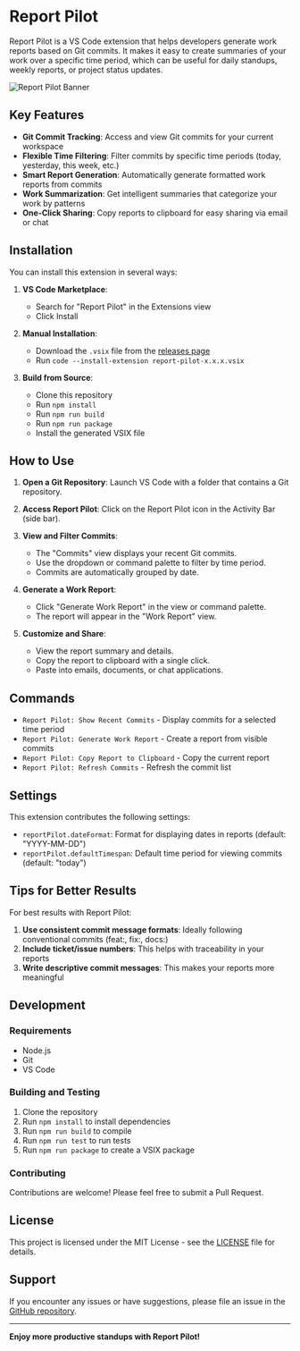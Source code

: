 # Report Pilot

Report Pilot is a VS Code extension that helps developers generate work reports based on Git commits. It makes it easy to create summaries of your work over a specific time period, which can be useful for daily standups, weekly reports, or project status updates.

![Report Pilot Banner](resources/banner.png)

## Key Features

- **Git Commit Tracking**: Access and view Git commits for your current workspace
- **Flexible Time Filtering**: Filter commits by specific time periods (today, yesterday, this week, etc.)
- **Smart Report Generation**: Automatically generate formatted work reports from commits
- **Work Summarization**: Get intelligent summaries that categorize your work by patterns
- **One-Click Sharing**: Copy reports to clipboard for easy sharing via email or chat

## Installation

You can install this extension in several ways:

1. **VS Code Marketplace**:
   - Search for "Report Pilot" in the Extensions view
   - Click Install

2. **Manual Installation**:
   - Download the `.vsix` file from the [releases page](https://github.com/your-username/report-pilot/releases)
   - Run `code --install-extension report-pilot-x.x.x.vsix`

3. **Build from Source**:
   - Clone this repository
   - Run `npm install`
   - Run `npm run build`
   - Run `npm run package`
   - Install the generated VSIX file

## How to Use

1. **Open a Git Repository**: Launch VS Code with a folder that contains a Git repository.

2. **Access Report Pilot**: Click on the Report Pilot icon in the Activity Bar (side bar).

3. **View and Filter Commits**:
   - The "Commits" view displays your recent Git commits.
   - Use the dropdown or command palette to filter by time period.
   - Commits are automatically grouped by date.

4. **Generate a Work Report**:
   - Click "Generate Work Report" in the view or command palette.
   - The report will appear in the "Work Report" view.

5. **Customize and Share**:
   - View the report summary and details.
   - Copy the report to clipboard with a single click.
   - Paste into emails, documents, or chat applications.

## Commands

- `Report Pilot: Show Recent Commits` - Display commits for a selected time period
- `Report Pilot: Generate Work Report` - Create a report from visible commits
- `Report Pilot: Copy Report to Clipboard` - Copy the current report
- `Report Pilot: Refresh Commits` - Refresh the commit list

## Settings

This extension contributes the following settings:

- `reportPilot.dateFormat`: Format for displaying dates in reports (default: "YYYY-MM-DD")
- `reportPilot.defaultTimespan`: Default time period for viewing commits (default: "today")

## Tips for Better Results

For best results with Report Pilot:

1. **Use consistent commit message formats**: Ideally following conventional commits (feat:, fix:, docs:)
2. **Include ticket/issue numbers**: This helps with traceability in your reports
3. **Write descriptive commit messages**: This makes your reports more meaningful

## Development

### Requirements

- Node.js
- Git
- VS Code

### Building and Testing

1. Clone the repository
2. Run `npm install` to install dependencies
3. Run `npm run build` to compile
4. Run `npm run test` to run tests
5. Run `npm run package` to create a VSIX package

### Contributing

Contributions are welcome! Please feel free to submit a Pull Request.

## License

This project is licensed under the MIT License - see the [LICENSE](LICENSE) file for details.

## Support

If you encounter any issues or have suggestions, please file an issue in the [GitHub repository](https://github.com/your-username/report-pilot/issues).

---

**Enjoy more productive standups with Report Pilot!**
